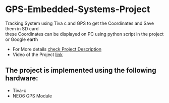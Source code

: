 # GPS-Embedded-Systems-Project
Tracking System using Tiva c and GPS to get the Coordinates and Save them in SD card<br>
these Coordinates can be displayed on PC using python script in the project or Google earth<br>
* For More details [check Project Description](https://github.com/Mohamed-Ashraf0/Project-Description/blob/main/Project%20(1).pdf)
* Video of the Project [link]()



## The project is implemented using the following hardware:
* Tiva-c
* NEO6 GPS Module  

